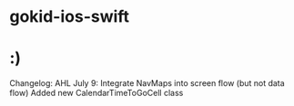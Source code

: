 # gokid-ios-swift
# :)

Changelog: 
AHL July 9:
Integrate NavMaps into screen flow (but not data flow)
Added new CalendarTimeToGoCell class
